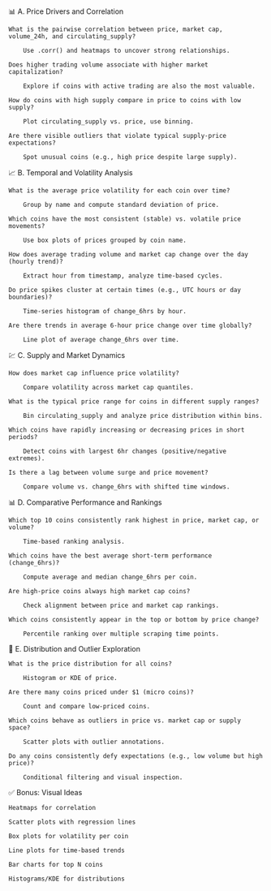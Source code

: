 📊 A. Price Drivers and Correlation

    What is the pairwise correlation between price, market cap, volume_24h, and circulating_supply?

        Use .corr() and heatmaps to uncover strong relationships.

    Does higher trading volume associate with higher market capitalization?

        Explore if coins with active trading are also the most valuable.

    How do coins with high supply compare in price to coins with low supply?

        Plot circulating_supply vs. price, use binning.

    Are there visible outliers that violate typical supply-price expectations?

        Spot unusual coins (e.g., high price despite large supply).

📈 B. Temporal and Volatility Analysis

    What is the average price volatility for each coin over time?

        Group by name and compute standard deviation of price.

    Which coins have the most consistent (stable) vs. volatile price movements?

        Use box plots of prices grouped by coin name.

    How does average trading volume and market cap change over the day (hourly trend)?

        Extract hour from timestamp, analyze time-based cycles.

    Do price spikes cluster at certain times (e.g., UTC hours or day boundaries)?

        Time-series histogram of change_6hrs by hour.

    Are there trends in average 6-hour price change over time globally?

        Line plot of average change_6hrs over time.

💹 C. Supply and Market Dynamics

    How does market cap influence price volatility?

        Compare volatility across market cap quantiles.

    What is the typical price range for coins in different supply ranges?

        Bin circulating_supply and analyze price distribution within bins.

    Which coins have rapidly increasing or decreasing prices in short periods?

        Detect coins with largest 6hr changes (positive/negative extremes).

    Is there a lag between volume surge and price movement?

        Compare volume vs. change_6hrs with shifted time windows.

📊 D. Comparative Performance and Rankings

    Which top 10 coins consistently rank highest in price, market cap, or volume?

        Time-based ranking analysis.

    Which coins have the best average short-term performance (change_6hrs)?

        Compute average and median change_6hrs per coin.

    Are high-price coins always high market cap coins?

        Check alignment between price and market cap rankings.

    Which coins consistently appear in the top or bottom by price change?

        Percentile ranking over multiple scraping time points.

🧮 E. Distribution and Outlier Exploration

    What is the price distribution for all coins?

        Histogram or KDE of price.

    Are there many coins priced under $1 (micro coins)?

        Count and compare low-priced coins.

    Which coins behave as outliers in price vs. market cap or supply space?

        Scatter plots with outlier annotations.

    Do any coins consistently defy expectations (e.g., low volume but high price)?

        Conditional filtering and visual inspection.

✅ Bonus: Visual Ideas

    Heatmaps for correlation

    Scatter plots with regression lines

    Box plots for volatility per coin

    Line plots for time-based trends

    Bar charts for top N coins

    Histograms/KDE for distributions